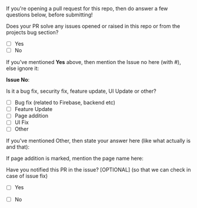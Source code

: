 If you're opening a pull request for this repo, then do answer a few questions below, before submitting!
<!-- To put a tick in the boxes below, use X (uppercase X) to mark -->

Does your PR solve any issues opened or raised in this repo or from the projects bug section?
  - [ ] Yes
  - [ ] No
  
If you've mentioned **Yes** above, then mention the Issue no here (with #), else ignore it:

**Issue No**: 

Is it a bug fix, security fix, feature update, UI Update or other?
  - [ ] Bug fix (related to Firebase, backend etc)
  - [ ] Feature Update
  - [ ] Page addition
  - [ ] UI Fix
  - [ ] Other
  
If you've mentioned Other, then state your answer here (like what actually is and that):
<!--describe what it does-->

If page addition is marked, mention the page name here:
<!-- Page name -->

Have you notified this PR in the issue? [OPTIONAL] (so that we can check in case of issue fix)
  - [ ] Yes
  - [ ] No


